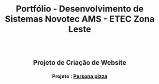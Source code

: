 
<div align="center"> 
  
# Portfólio - Desenvolvimento de Sistemas Novotec AMS - ETEC Zona Leste

<br></br>

## Projeto de Criação de Website
<div align="center">

### Projeto : <a href="https://github.com/P4BLOll/Persona-Pizza"> Persona pizza </a> 
</div>

</div>
